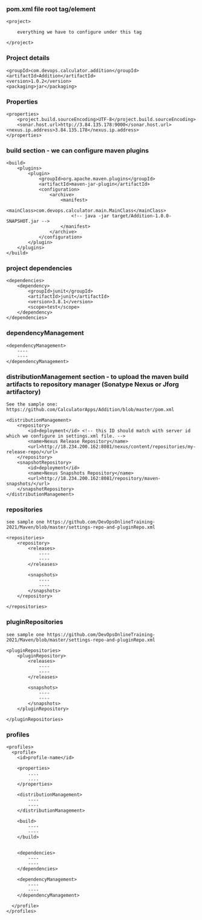 ### pom.xml file root tag/element

    <project>

        everything we have to configure under this tag

    </project>


### Project details

	<groupId>com.devops.calculator.addition</groupId>
	<artifactId>Addition</artifactId>
	<version>1.0.2</version>
	<packaging>jar</packaging>



### Properties

	<properties>
		<project.build.sourceEncoding>UTF-8</project.build.sourceEncoding>
		<sonar.host.url>http://3.84.135.178:9000</sonar.host.url>
    <nexus.ip.address>3.84.135.178</nexus.ip.address>
	</properties>


### build section - we can configure maven plugins

	<build>
		<plugins>
			<plugin>
				<groupId>org.apache.maven.plugins</groupId>
				<artifactId>maven-jar-plugin</artifactId>
				<configuration>
					<archive>
						<manifest>
							<mainClass>com.devops.calculator.main.MainClass</mainClass>
							<!-- java -jar target/Addition-1.0.0-SNAPSHOT.jar -->
						</manifest>
					</archive>
				</configuration>
			</plugin>
		</plugins>
	</build>
  
### project dependencies

	<dependencies>
		<dependency>
			<groupId>junit</groupId>
			<artifactId>junit</artifactId>
			<version>3.8.1</version>
			<scope>test</scope>
		</dependency>
	</dependencies>
  

### dependencyManagement

    <dependencyManagement>
        ----
        ----
    </dependencyManagement>
  
  
### distributionManagement section - to upload the maven build artifacts to repository manager (Sonatype Nexus or Jforg artifactory)

	See the sample one: https://github.com/CalculatorApps/Addition/blob/master/pom.xml

	<distributionManagement>
		<repository>
			<id>deployment</id> <!-- this ID should match with server id which we configure in settings.xml file. -->
			<name>Nexus Release Repository</name>
			<url>http://18.234.200.162:8081/nexus/content/repositories/my-release-repo/</url>
		</repository>
		<snapshotRepository>
			<id>deployment</id>
			<name>Nexus Snapshots Repository</name>
			<url>http://18.234.200.162:8081/repository/maven-snapshots/</url>
		</snapshotRepository>
	</distributionManagement>
  

### repositories

	see sample one https://github.com/DevOpsOnlineTraining-2021/Maven/blob/master/settings-repo-and-pluginRepo.xml

    <repositories>
        <repository>
            <releases>
                ----
                ----
            </releases>
            
            <snapshots>
                ----
                ----           
            </snapshots>
        </repository>
        
    </repositories>


### pluginRepositories

	see sample one https://github.com/DevOpsOnlineTraining-2021/Maven/blob/master/settings-repo-and-pluginRepo.xml

    <pluginRepositories>
        <pluginRepository>
            <releases>
                ----
                ----
            </releases>
            
            <snapshots>
                ----
                ----           
            </snapshots>
        </pluginRepository>
        
    </pluginRepositories>
    
    
### profiles

  	<profiles>
      <profile>
        <id>profile-name</id>
        
        <properties>
            ....
            ....
        </properties>
        
        <distributionManagement>
            ----
            ----
        </distributionManagement>
        
        <build>
            ----
            ----
        </build>
        
        
        <dependencies>
            ----
            ----
        </dependencies>
        
        <dependencyManagement>
            ----
            ----
        </dependencyManagement>
        
      </profile>
    </profiles>
     
